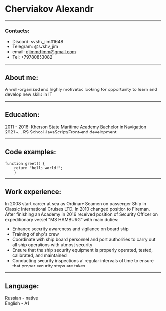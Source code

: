 # **Cherviakov Alexandr**
___
### **Contacts:**
+ Discord: svshv_jim#1648
+ Telegram: @svshv_jim
+ email: <djimmdjimm@gmail.com>
+ Tel: +79780853082


***

## **About me:**

A well-organized and highly motivated looking for opportunity to learn and develop new skills in IT

***

## **Education:**
 
2011 - 2016: Kherson State Maritime Academy Bachelor in Navigation \
2021 -... RS School JavaScript/Front-end development  


***


## **Code examples:**

```
function greet() {
    return "hello world!";
    }
```

***


## **Work experience:**

In 2008 start career at sea as Ordinary Seamen on passenger Ship in Classic International Cruises LTD. In 2010 changed position to Fireman. 
After finishing an Academy in 2016 received position of Security Officer on expeditionary vessel "MS HAMBURG" with main duties:
   + Enhance security awareness and vigilance on board ship
   + Training of ship's crew 
   + Coordinate with ship board personnel and port authorities to carry out all ship operations with utmost security
   + Ensure that the ship security equipment is properly operated, tested, calibrated, and maintained
   + Conducting security inspections at regular intervals of time to ensure that proper security steps are taken


***


## **Language:**
Russian - native\
English - A1